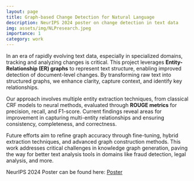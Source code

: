 ```yaml
---
layout: page
title: Graph-based Change Detection for Natural Language
description: NeurIPS 2024 poster on change detection in text data
img: assets/img/NLPresearch.jpeg
importance: 1
category: work
---
```


 
In an era of rapidly evolving text data, especially in specialized domains, tracking and analyzing changes is critical. This project leverages **Entity-Relationship (ER) graphs** to represent text structure, enabling improved detection of document-level changes. By transforming raw text into structured graphs, we enhance clarity, capture context, and identify key relationships.  

Our approach involves multiple entity extraction techniques, from classical CRF models to neural methods, evaluated through **ROUGE metrics** for precision, recall, and F1-score. Current findings reveal areas for improvement in capturing multi-entity relationships and ensuring consistency, completeness, and correctness.  

Future efforts aim to refine graph accuracy through fine-tuning, hybrid extraction techniques, and advanced graph construction methods. This work addresses critical challenges in knowledge graph generation, paving the way for better text analysis tools in domains like fraud detection, legal analysis, and more.  

NeurIPS 2024 Poster can be found here: [Poster](../assets/pdf/WiMLPosterAK.pdf)